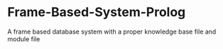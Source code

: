 # Frame-Based-System-Prolog
A frame based database system with a proper knowledge base file and module file
